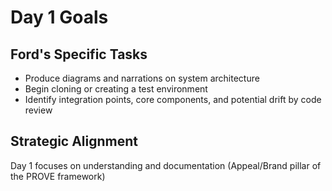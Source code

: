 # Day 1 Goals

## Ford's Specific Tasks
- Produce diagrams and narrations on system architecture
- Begin cloning or creating a test environment
- Identify integration points, core components, and potential drift by code review

## Strategic Alignment
Day 1 focuses on understanding and documentation (Appeal/Brand pillar of the PROVE framework)
